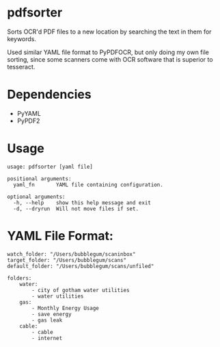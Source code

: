 # pdfsorter
Sorts OCR'd PDF files to a new location by searching the text in them for keywords.

Used similar YAML file format to PyPDFOCR, but only doing my own file sorting, 
since some scanners come with OCR software that is superior to tesseract.

# Dependencies
* PyYAML
* PyPDF2

# Usage

    usage: pdfsorter [yaml file]
    
    positional arguments:
      yaml_fn       YAML file containing configuration.
    
    optional arguments:
      -h, --help    show this help message and exit
      -d, --dryrun  Will not move files if set.

# YAML File Format:

    watch_folder: "/Users/bubblegum/scaninbox"
    target_folder: "/Users/bubblegum/scans"
    default_folder: "/Users/bubblegum/scans/unfiled"
    
    folders:
        water:
            - city of gotham water utilities
            - water utilities
        gas:
            - Monthly Energy Usage
            - save energy
            - gas leak
        cable:
            - cable
            - internet
